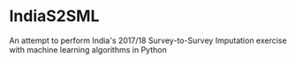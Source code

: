 # IndiaS2SML
An attempt to perform India's 2017/18 Survey-to-Survey Imputation exercise with machine learning algorithms in Python
